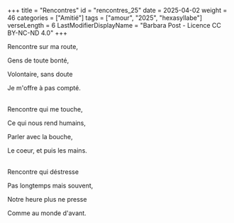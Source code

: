 +++
title = "Rencontres"
id = "rencontres_25"
date = 2025-04-02
weight = 46
categories = ["Amitié"]
tags = ["amour", "2025", "hexasyllabe"]
verseLength = 6
LastModifierDisplayName = "Barbara Post - Licence CC BY-NC-ND 4.0"
+++

Rencontre sur ma route,

Gens de toute bonté,

Volontaire, sans doute

Je m'offre à pas compté.

 \
Rencontre qui me touche,

Ce qui nous rend humains,

Parler avec la bouche,

Le coeur, et puis les mains.

 \
Rencontre qui déstresse

Pas longtemps mais souvent,

Notre heure plus ne presse

Comme au monde d'avant.
